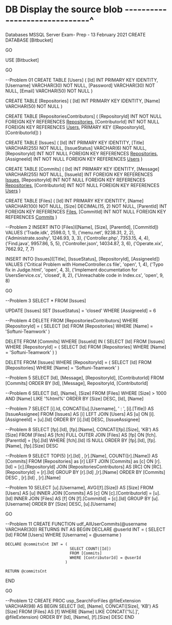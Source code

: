 # DB Display the source blob ------------------------------^

Databases MSSQL Server Exam- Prep - 13 February 2021
CREATE DATABASE [Bitbucket]

GO

USE [Bitbucket]

GO

--Problem 01
CREATE TABLE [Users] (
	[Id] INT PRIMARY KEY IDENTITY,
	[Username] VARCHAR(30) NOT NULL,
	[Password] VARCHAR(30) NOT NULL,
	[Email] VARCHAR(50) NOT NULL
)

CREATE TABLE [Repositories] (
	[Id] INT PRIMARY KEY IDENTITY,
	[Name] VARCHAR(50) NOT NULL
)

CREATE TABLE [RepositoriesContributors] (
	[RepositoryId] INT NOT NULL FOREIGN KEY REFERENCES [Repositories]([Id]),
	[ContributorId] INT NOT NULL FOREIGN KEY REFERENCES [Users]([Id]),
	PRIMARY KEY ([RepositoryId], [ContributorId])
)

CREATE TABLE [Issues] (
	[Id] INT PRIMARY KEY IDENTITY,
	[Title] VARCHAR(255) NOT NULL,
	[IssueStatus] VARCHAR(6) NOT NULL,
	[RepositoryId] INT NOT NULL FOREIGN KEY REFERENCES [Repositories]([Id]),
	[AssigneeId] INT NOT NULL FOREIGN KEY REFERENCES [Users]([Id])
)

CREATE TABLE [Commits] (
	[Id] INT PRIMARY KEY IDENTITY,
	[Message] VARCHAR(255) NOT NULL,
	[IssueId] INT FOREIGN KEY REFERENCES [Issues]([Id]),
	[RepositoryId] INT NOT NULL FOREIGN KEY REFERENCES [Repositories]([Id]),
	[ContributorId] INT NOT NULL FOREIGN KEY REFERENCES [Users](Id)
)

CREATE TABLE [Files] (
	[Id] INT PRIMARY KEY IDENTITY,
	[Name] VARCHAR(100) NOT NULL,
	[Size] DECIMAL(15, 2) NOT NULL,
	[ParentId] INT FOREIGN KEY REFERENCES [Files]([Id]),
	[CommitId] INT NOT NULL FOREIGN KEY REFERENCES [Commits]([Id])
)

--Problem 2
INSERT INTO [Files]([Name], [Size], [ParentId], [CommitId])
	VALUES
('Trade.idk', 2598.0, 1, 1),
('menu.net', 9238.31, 2, 2),
('Administrate.soshy', 1246.93, 3, 3),
('Controller.php', 7353.15, 4, 4),
('Find.java', 9957.86, 5, 5),
('Controller.json', 14034.87, 3, 6),
('Operate.xix', 7662.92, 7, 7)

INSERT INTO [Issues]([Title], [IssueStatus], [RepositoryId], [AssigneeId])
	VALUES
('Critical Problem with HomeController.cs file', 'open', 1, 4),
('Typo fix in Judge.html', 'open', 4, 3),
('Implement documentation for UsersService.cs', 'closed', 8, 2),
('Unreachable code in Index.cs', 'open', 9, 8)

GO

--Problem 3
SELECT *
	FROM [Issues]

UPDATE [Issues]
   SET [IssueStatus] = 'closed'
 WHERE [AssigneeId] = 6

--Problem 4
DELETE FROM [RepositoriesContributors]
      WHERE [RepositoryId] = (
							  SELECT [Id]
							    FROM [Repositories]
                               WHERE [Name] = 'Softuni-Teamwork'
							 ) 

DELETE FROM [Commits]
      WHERE [IssueId] IN (
	                       SELECT [Id]
                             FROM [Issues]
                            WHERE [RepositoryId] = (
                                                     SELECT [Id]
                                                       FROM [Repositories]
                                                      WHERE [Name] = 'Softuni-Teamwork'
					                                )
	                     )

DELETE FROM [Issues]
	  WHERE [RepositoryId] = (
							  SELECT [Id]
							    FROM [Repositories]
                               WHERE [Name] = 'Softuni-Teamwork'
							 )

--Problem 5
  SELECT [Id], 
		 [Message],
		 [RepositoryId],
		 [ContributorId]
    FROM [Commits]
ORDER BY [Id], [Message], RepositoryId, [ContributorId]

--Problem 6
  SELECT [Id],
	     [Name],
		 [Size]
    FROM [Files]
   WHERE [Size] > 1000 AND [Name] LIKE '%html%'
ORDER BY [Size] DESC, [Id], [Name]

--Problem 7
   SELECT [i].Id,
		  CONCAT([u].[Username], ' : ', [i].[Title])
	   AS [IssueAssignee]
     FROM [Issues]
       AS [i]
LEFT JOIN [Users]
       AS [u]
       ON [i].[AssigneeId] = [u].[Id]
 ORDER BY [i].[Id] DESC, [IssueAssignee]

--Problem 8
         SELECT [fp].[Id],
			    [fp].[Name],
				CONCAT([fp].[Size], 'KB') AS [Size]
           FROM [Files]
             AS [fch]
FULL OUTER JOIN [Files]
             AS [fp]
        	 ON [fch].[ParentId] = [fp].[Id]
		  WHERE [fch].[Id] IS NULL
	   ORDER BY [fp].[Id], [fp].[Name], [fp].[Size] DESC

--Problem 9
SELECT TOP(5) [r].[Id] ,
              [r].[Name], 
              COUNT([r].[Name]) AS [Commits]
         FROM [Repositories]
           as [r]
    LEFT JOIN [Commits]
           as [c] 
           ON [r].[Id] = [c].[RepositoryId]
         JOIN [RepositoriesContributors]
           AS [RC] 
           ON [RC].[RepositoryId] = [r].[Id]
     GROUP BY [r].[Id] ,[r].[Name]
     ORDER BY [Commits] DESC , [r].[Id] , [r].[Name]

--Problem 10
    SELECT [u].[Username],
           AVG([f].[Size])
  	    AS [Size]
  	  FROM [Users]
  	    AS [u]
INNER JOIN [Commits]
		AS [c]
		ON [c].[ContributorId] = [u].[Id]
INNER JOIN [Files]
		AS [f]
		ON [f].[CommitId] = [c].[Id]
  GROUP BY [u].[Username]
  ORDER BY [Size] DESC, [u].[Username]

GO

--Problem 11
CREATE FUNCTION udf_AllUserCommits(@username VARCHAR(30)) 
RETURNS INT
AS
BEGIN
	DECLARE @userId INT = (
							SELECT [Id]
							FROM [Users]
							WHERE [Username] = @username
						  )

	DECLARE @commitsCnt INT = (
								SELECT COUNT([Id])
								FROM [Commits]
								WHERE [ContributorId] = @userId 
							  )

	RETURN @commitsCnt
END

GO

--Problem 12
CREATE PROC usp_SearchForFiles @fileExtension VARCHAR(98)
AS
BEGIN
	SELECT [Id],
		   [Name],
		   CONCAT([Size], 'KB')
	    AS [Size]
	  FROM [Files]
	    AS [f]
	 WHERE [Name] LIKE CONCAT('%[.]', @fileExtension)
  ORDER BY [Id], [Name], [f].[Size] DESC
END
